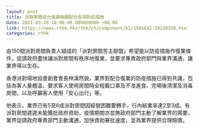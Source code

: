 ```yaml
---
layout: post
title: 派對房間促允復業稱願配合各項防疫措施
date: 2021-03-20 18:00:06.000000000 +08:00
link: https://news.rthk.hk/rthk/ch/component/k2/1581642-20210320.htm
categories: rthk
---
```


由150間派對房間負責人組成的「派對房間苦主聯盟」希望能以防疫措施作復業條件，促請政府盡快讓派對房間有秩序地復業，並要求專責政府部門與業界溝通，讓業界得以生存。

香港派對場地協會創會會長林漢然說，業界對配合復業的防疫措施已得到共識，包括為客人量體溫、要求客人使用房間時全程戴口罩及不准進食、完場後清潔及消毒房間，以及呼籲客人使用「安心出行」等。

他表示，業界已有5至6成派對房間因經營困難要轉手，行內結業率達2至3成。有派對房間遲遲未能獲批政府資助，疫情期間亦並無政府部門主動了解業界的需要，業界促請政府專責部門主動溝通，加快資助審批速度，並為業界提供合理賠償。

